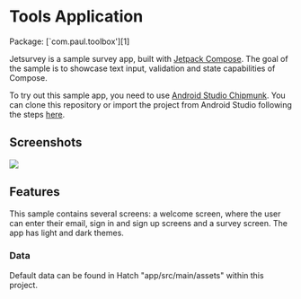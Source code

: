 # Tools Application

Package: [`com.paul.toolbox'][1]

Jetsurvey is a sample survey app, built with
[Jetpack Compose](https://developer.android.com/jetpack/compose). The goal of the sample is to
showcase text input, validation and state capabilities of Compose.

To try out this sample app, you need to use
[Android Studio Chipmunk](https://developer.android.com/studio).
You can clone this repository or import the
project from Android Studio following the steps
[here](https://developer.android.com/jetpack/compose/setup#sample).
  
## Screenshots

<img src="screenshots/screenshots.png"/>  

## Features

This sample contains several screens: a welcome screen, where the user can enter their email, sign in and sign up screens and a survey screen. The app has light and dark themes.

### Data
Default data can be found in Hatch "app/src/main/assets" within this project.




